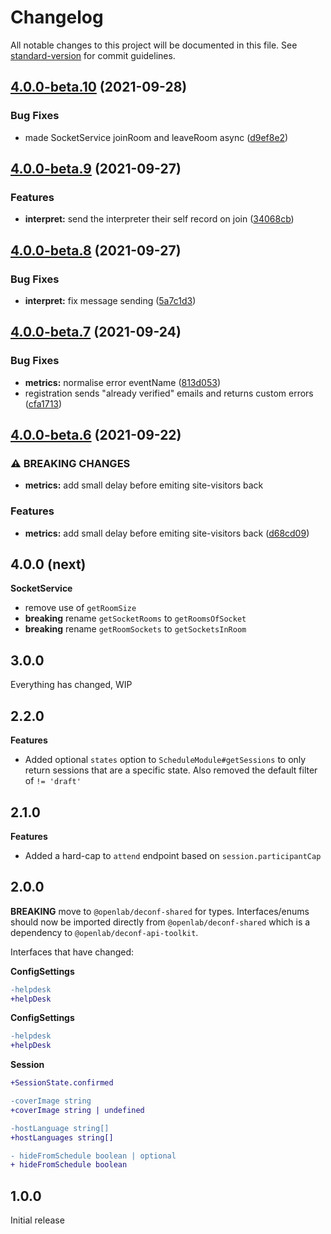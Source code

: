 # Changelog

All notable changes to this project will be documented in this file. See [standard-version](https://github.com/conventional-changelog/standard-version) for commit guidelines.

## [4.0.0-beta.10](https://github.com/digitalinteraction/deconf-api-toolkit/compare/v4.0.0-beta.9...v4.0.0-beta.10) (2021-09-28)

### Bug Fixes

- made SocketService joinRoom and leaveRoom async ([d9ef8e2](https://github.com/digitalinteraction/deconf-api-toolkit/commit/d9ef8e2a52273a7d3757fe258277552abc3c4a27))

## [4.0.0-beta.9](https://github.com/digitalinteraction/deconf-api-toolkit/compare/v4.0.0-beta.8...v4.0.0-beta.9) (2021-09-27)

### Features

- **interpret:** send the interpreter their self record on join ([34068cb](https://github.com/digitalinteraction/deconf-api-toolkit/commit/34068cb3c768be133d7a4ffaf8ae59dc2c4b6b76))

## [4.0.0-beta.8](https://github.com/digitalinteraction/deconf-api-toolkit/compare/v4.0.0-beta.7...v4.0.0-beta.8) (2021-09-27)

### Bug Fixes

- **interpret:** fix message sending ([5a7c1d3](https://github.com/digitalinteraction/deconf-api-toolkit/commit/5a7c1d3194d81967b1b05efaaa20aea19f6cadf9))

## [4.0.0-beta.7](https://github.com/digitalinteraction/deconf-api-toolkit/compare/v4.0.0-beta.6...v4.0.0-beta.7) (2021-09-24)

### Bug Fixes

- **metrics:** normalise error eventName ([813d053](https://github.com/digitalinteraction/deconf-api-toolkit/commit/813d053b859b5b92b855fd136e2a63cb9d87df09))
- registration sends "already verified" emails and returns custom errors ([cfa1713](https://github.com/digitalinteraction/deconf-api-toolkit/commit/cfa171314161ec6ad8d387d805bb2c8c257a42e1))

## [4.0.0-beta.6](https://github.com/digitalinteraction/deconf-api-toolkit/compare/v4.0.0-beta.5...v4.0.0-beta.6) (2021-09-22)

### ⚠ BREAKING CHANGES

- **metrics:** add small delay before emiting site-visitors back

### Features

- **metrics:** add small delay before emiting site-visitors back ([d68cd09](https://github.com/digitalinteraction/deconf-api-toolkit/commit/d68cd095325434eca842b74ec805cf71c817e07c))

## 4.0.0 (next)

**SocketService**

- remove use of `getRoomSize`
- **breaking** rename `getSocketRooms` to `getRoomsOfSocket`
- **breaking** rename `getRoomSockets` to `getSocketsInRoom`

## 3.0.0

Everything has changed, WIP

## 2.2.0

**Features**

- Added optional `states` option to `ScheduleModule#getSessions` to only return
  sessions that are a specific state.
  Also removed the default filter of `!= 'draft'`

## 2.1.0

**Features**

- Added a hard-cap to `attend` endpoint based on `session.participantCap`

## 2.0.0

**BREAKING** move to `@openlab/deconf-shared` for types.
Interfaces/enums should now be imported directly from `@openlab/deconf-shared`
which is a dependency to `@openlab/deconf-api-toolkit`.

Interfaces that have changed:

**ConfigSettings**

```diff
-helpdesk
+helpDesk
```

**ConfigSettings**

```diff
-helpdesk
+helpDesk
```

**Session**

```diff
+SessionState.confirmed

-coverImage string
+coverImage string | undefined

-hostLanguage string[]
+hostLanguages string[]

- hideFromSchedule boolean | optional
+ hideFromSchedule boolean
```

## 1.0.0

Initial release
